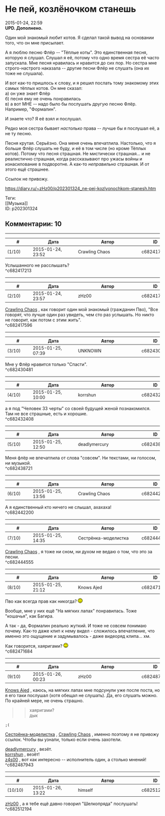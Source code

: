Не пей, козлёночком станешь
===========================

  
2015-01-24, 22:59  
  **UPD. Дополнено.**    
   
 Один мой знакомый любит котов. Я сделал такой вывод на основании того, что он мне присылает.   
   
 А я люблю песню Флёр -- "Тёплые коты". Это единственная песня, которую я слушал. Слушал я её, потому что одно время сестра её часто запускала. Мне песня нравилась и нравится до сих пор. Но сестра мне строго-настрого наказала -- другие песни Флёр не слушать (она их тоже не слушала).   
   
 И вот как-то пришлось к слову, и я решил послать тому знакомому этих самых тёплых котов. Он мне сказал:   
 а) он уже знает Флёр   
 б) песня ему не очень понравилась   
 в) а вот МНЕ -- надо было бы послушать другую песню Флёр. Например, "Формалин".   
   
 И знаете что? Я её взял и послушал.   
   
 Редко моя сестра бывает  *настолько*  права -- лучше бы я послушал её, а не ту песню.   
   
 Песня крутая. Серьёзно. Она меня очень впечатлила. Настолько, что я больше Флёр слушать не буду, и её в том числе (но кроме Тёплых котов). Потому что песня страшная. Не мистически страшная... и не реалистично страшная, когда рассказывают про ужасы войны и изнасилование в подворотне. А как-то  *неправильно*  страшная. И от этого ещё страшнее.   
   
 Ссылок не привожу.   
  
<https://diary.ru/~zHz00/p202301324_ne-pej-kozlyonochkom-stanesh.htm>  
  
Теги:  
[[Музыка]]  
ID: p202301324  


Комментарии: 10
---------------

  


---



|         #         |              Дата              |                     Автор                     |           ID           |
| --- | --- | --- | --- |
| (1/10) | 2015-01-24, 23:52 | Crawling Chaos | c682417213 |

  
 Услышанного не расслышать?   
 ^c682417213

---



|         #         |              Дата              |                     Автор                     |           ID           |
| --- | --- | --- | --- |
| (2/10) | 2015-01-24, 23:57 | zHz00 | c682417596 |

  
  [Crawling Chaos](http://degozaru.diary.ru "de gozaru")  , как говорит один мой знакомый (гражданин Пво), "Все говорят, что лучше один раз увидеть, чем сто раз услышать. Но никто не говорит, как потом с этим жить".   
 ^c682417596

---



|         #         |              Дата              |                     Автор                     |           ID           |
| --- | --- | --- | --- |
| (3/10) | 2015-01-25, 07:39 | UNKNOWN | c682430481 |

  
 Мне у Флёр нравится только "Спасти".   
 ^c682430481

---



|         #         |              Дата              |                     Автор                     |           ID           |
| --- | --- | --- | --- |
| (4/10) | 2015-01-25, 10:00 | korrshun | c682432408 |

  
 а я под "Человек 33 черты" со своей будущей женой познакомился.   
 Там не все страшные, есть и хорошие.   
 ^c682432408

---



|         #         |              Дата              |                     Автор                     |           ID           |
| --- | --- | --- | --- |
| (5/10) | 2015-01-25, 12:50 | deadlymercury | c682438721 |

  
 Меня флёр не впечатлила от слова "совсем". Ни текстами, ни голосом, ни музыкой.   
 ^c682438721

---



|         #         |              Дата              |                     Автор                     |           ID           |
| --- | --- | --- | --- |
| (6/10) | 2015-01-25, 13:56 | Crawling Chaos | c682442200 |

  
 А я единственный кто ничего не слышал, ахахаха!   
 ^c682442200

---



|         #         |              Дата              |                     Автор                     |           ID           |
| --- | --- | --- | --- |
| (7/10) | 2015-01-25, 14:35 | Сестрёнка-моделистка | c682444555 |

  
  [Crawling Chaos](http://degozaru.diary.ru "de gozaru")  , я тоже ни сном, ни духом не ведаю о том, что это за песни.   
 ^c682444555

---



|         #         |              Дата              |                     Автор                     |           ID           |
| --- | --- | --- | --- |
| (8/10) | 2015-01-25, 21:12 | Knows Ajed | c682471684 |

  
 Пво как всегда прав как никогда? ![:)](pics/3.gif)   
   
 Вообще, мне у них ещё "На мягких лапах" понравилась. Тоже "кошачья", как Багира.   
   
 А так - да, Формалин реально жуткий. И тоже не совсем понимаю почему. Как-то даже клип к нему видел - сложилось впечатление, что именно это ощущение и задумывалось - даже видеоряд клипа... хм.   
   
 Как говорится, хаяригами? ![:)](pics/3.gif)   
 ^c682471684

---



|         #         |              Дата              |                     Автор                     |           ID           |
| --- | --- | --- | --- |
| (9/10) | 2015-01-26, 00:23 | zHz00 | c682487943 |

  
  [Knows Ajed](http://Who-Knows-Ajed.diary.ru "Who Knows Ajed?")  , каюсь, на мягких лапах мне подсунули уже после поста, но я его таки послушал (хотя обещал не слушать). Да, его слушать можно. По крайней мере, не очень страшно.   
   
 >>хаяригами?   
 дык 
```
;(
```
   
   
  [Сестрёнка-моделистка](http://PlasticNee-san.diary.ru)  ,  [Crawling Chaos](http://degozaru.diary.ru "de gozaru")  , именно поэтому я не привожу ссылок. Чтобы вы узнали, только если очень захотели.   
   
  [deadlymercury](http://crazysupp.diary.ru "Записки безумного саппорта")  , везёт.   
  [korrshun](http://Igel-kun.diary.ru "kimi wo shiranai monogatari")  , везёт!   
  [z4s00](http://z4s00.diary.ru "Kitsuneko's eye")  , вот как интересно -- исполнитель один, а столько мнений!   
 ^c682487943

---



|         #         |              Дата              |                     Автор                     |           ID           |
| --- | --- | --- | --- |
| (10/10) | 2015-01-26, 13:22 | himself | c682512194 |

  
  [zHz00](https://zHz00.diary.ru "Untitled")  , а я тебе ещё давно говорил "Шелкопряда" послушать!   
 ^c682512194